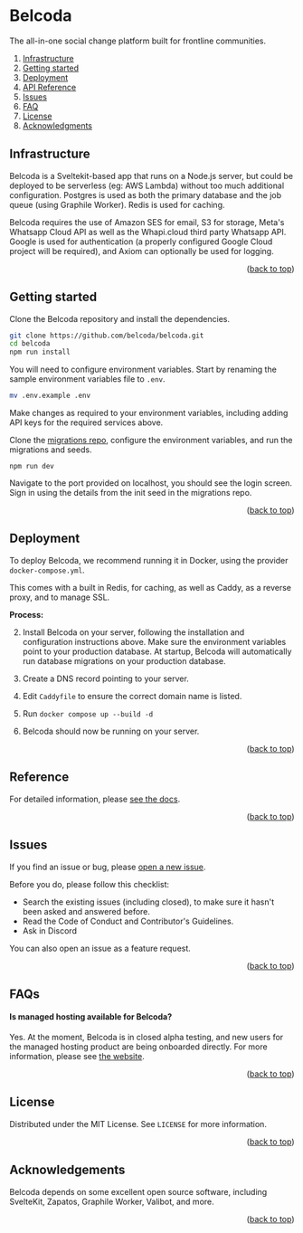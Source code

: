 <a name="readme-top"></a>

# Belcoda

The all-in-one social change platform built for frontline communities.

<ol>
    <li><a href="#infrastructure">Infrastructure</a></li>
    <li><a href="#getting-started">Getting started</a></li>
    <li><a href="#deployment">Deployment</a></li>
    <li><a href="#reference">API Reference</a></li>
    <li><a href="#contributing">Issues</a></li>
    <li><a href="#contact">FAQ</a></li>
    <li><a href="#license">License</a></li>
    <li><a href="#acknowledgments">Acknowledgments</a></li>
  </ol>

<!-- HOW IT WORKS --><a name="infrastructure"></a>

## Infrastructure

Belcoda is a Sveltekit-based app that runs on a Node.js server, but could be deployed to be serverless (eg: AWS Lambda) without too much additional configuration. Postgres is used as both the primary database and the job queue (using Graphile Worker). Redis is used for caching.

Belcoda requires the use of Amazon SES for email, S3 for storage, Meta's Whatsapp Cloud API as well as the Whapi.cloud third party Whatsapp API. Google is used for authentication (a properly configured Google Cloud project will be required), and Axiom can optionally be used for logging.

<p align="right">(<a href="#readme-top">back to top</a>)</p>

<!-- GETTING STARTED --><a name="getting-started"></a>

## Getting started

Clone the Belcoda repository and install the dependencies.

```bash
git clone https://github.com/belcoda/belcoda.git
cd belcoda
npm run install
```

You will need to configure environment variables. Start by renaming the sample environment variables file to `.env`.

```bash
mv .env.example .env
```

Make changes as required to your environment variables, including adding API keys for the required services above.

Clone the <a href="https://github.com/belcoda/migrations" target="_blank">migrations repo</a>, configure the environment variables, and run the migrations and seeds.

`npm run dev`

Navigate to the port provided on localhost, you should see the login screen. Sign in using the details from the init seed in the migrations repo.

<p align="right">(<a href="#readme-top">back to top</a>)</p>

<!-- RUNNING IN PRODUCTION --><a name="production"></a>

## Deployment

To deploy Belcoda, we recommend running it in Docker, using the provider `docker-compose.yml`.

This comes with a built in Redis, for caching, as well as Caddy, as a reverse proxy, and to manage SSL.

**Process:**

2. Install Belcoda on your server, following the installation and configuration instructions above. Make sure the environment variables point to your production database. At startup, Belcoda will automatically run database migrations on your production database.

3. Create a DNS record pointing to your server.

4. Edit `Caddyfile` to ensure the correct domain name is listed.

5. Run `docker compose up --build -d`

6. Belcoda should now be running on your server.

<p align="right">(<a href="#readme-top">back to top</a>)</p>

<!-- REFERENCE --><a name="reference"></a>

## Reference

For detailed information, please [see the docs](https://belcoda.notion.site/Documentation-835d2aed77ea4206ba97f6f71b962509).

<p align="right">(<a href="#readme-top">back to top</a>)</p>

<!-- ISSUES --><a name="issues"></a>

## Issues

If you find an issue or bug, please [open a new issue](https://github.com/belcoda/belcoda/issues).

Before you do, please follow this checklist:

- Search the existing issues (including closed), to make sure it hasn't been asked and answered before.
- Read the Code of Conduct and Contributor's Guidelines.
- Ask in Discord

You can also open an issue as a feature request.

<p align="right">(<a href="#readme-top">back to top</a>)</p>

<!-- FAQ --><a name="faq"></a>

## FAQs

#### Is managed hosting available for Belcoda?

Yes. At the moment, Belcoda is in closed alpha testing, and new users for the managed hosting product are being onboarded directly. For more information, please see [the website](https://belcoda.org).

<p align="right">(<a href="#readme-top">back to top</a>)</p>

<!-- LICENSE --><a name="license"></a>

## License

Distributed under the MIT License. See `LICENSE` for more information.

<p align="right">(<a href="#readme-top">back to top</a>)</p>

<!-- ACKNOWLEDGEMENTS --><a name="acknowledgements"></a>

## Acknowledgements

Belcoda depends on some excellent open source software, including SvelteKit, Zapatos, Graphile Worker, Valibot, and more.

<p align="right">(<a href="#readme-top">back to top</a>)</p>

